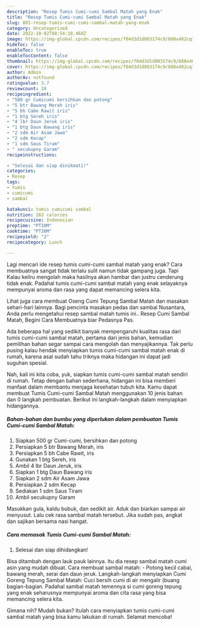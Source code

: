 ```yaml
---
description: "Resep Tumis Cumi-cumi Sambal Matah yang Enak"
title: "Resep Tumis Cumi-cumi Sambal Matah yang Enak"
slug: 801-resep-tumis-cumi-cumi-sambal-matah-yang-enak
category: Uncategorized
date: 2022-10-02T08:54:18.468Z
image: https://img-global.cpcdn.com/recipes/f04d3d1d003174c9/680x482cq70/tumis-cumi-cumi-sambal-matah-foto-resep-utama.jpg
hideToc: false
enableToc: true
enableTocContent: false
thumbnail: https://img-global.cpcdn.com/recipes/f04d3d1d003174c9/680x482cq70/tumis-cumi-cumi-sambal-matah-foto-resep-utama.jpg
cover: https://img-global.cpcdn.com/recipes/f04d3d1d003174c9/680x482cq70/tumis-cumi-cumi-sambal-matah-foto-resep-utama.jpg
author: Admin
authorAv: notfound
ratingvalue: 3.7
reviewcount: 10
recipeingredient:
- "500 gr Cumicumi bersihkan dan potong"
- "5 btr Bawang Merah iris"
- "5 bh Cabe Rawit iris"
- "1 btg Sereh iris"
- "4 lbr Daun Jeruk iris"
- "1 btg Daun Bawang iris"
- "2 sdm Air Asam Jawa"
- "2 sdm Kecap"
- "1 sdm Saus Tiram"
- " secukupny Garam"
recipeinstructions:

- "Selesai dan siap dinikmati!"
categories:
- Resep
tags:
- tumis
- cumicumi
- sambal

katakunci: tumis cumicumi sambal 
nutrition: 263 calories
recipecuisine: Indonesian
preptime: "PT10M"
cooktime: "PT30M"
recipeyield: "2"
recipecategory: Lunch

---
```



Lagi mencari ide resep tumis cumi-cumi sambal matah yang enak? Cara membuatnya sangat tidak terlalu sulit namun tidak gampang juga. Tapi Kalau keliru mengolah maka hasilnya akan hambar dan justru cenderung tidak enak. Padahal tumis cumi-cumi sambal matah yang enak selayaknya mempunyai aroma dan rasa yang dapat memancing selera kita.


Lihat juga cara membuat Oseng Cumi Tepung Sambal Matah dan masakan sehari-hari lainnya. Bagi pencinta masakan pedas dan sambal Nusantara, Anda perlu mengetahui resep sambal matah tumis ini.. Resep Cumi Sambal Matah, Begini Cara Membuatnya biar Pedasnya Pas.

Ada beberapa hal yang sedikit banyak mempengaruhi kualitas rasa dari tumis cumi-cumi sambal matah, pertama dari jenis bahan, kemudian pemilihan bahan segar sampai cara mengolah dan menyajikannya. Tak perlu pusing kalau hendak menyiapkan tumis cumi-cumi sambal matah enak di rumah, karena asal sudah tahu triknya maka hidangan ini dapat jadi suguhan spesial.


Nah, kali ini kita coba, yuk, siapkan tumis cumi-cumi sambal matah sendiri di rumah. Tetap dengan bahan sederhana, hidangan ini bisa memberi manfaat dalam membantu menjaga kesehatan tubuh kita. Kamu dapat membuat Tumis Cumi-cumi Sambal Matah menggunakan 10 jenis bahan dan 0 langkah pembuatan. Berikut ini langkah-langkah dalam menyiapkan hidangannya.

<!--inarticleads1-->

##### Bahan-bahan dan bumbu yang diperlukan dalam pembuatan Tumis Cumi-cumi Sambal Matah:

1. Siapkan 500 gr Cumi-cumi, bersihkan dan potong
1. Persiapkan 5 btr Bawang Merah, iris
1. Persiapkan 5 bh Cabe Rawit, iris
1. Gunakan 1 btg Sereh, iris
1. Ambil 4 lbr Daun Jeruk, iris
1. Siapkan 1 btg Daun Bawang iris
1. Siapkan 2 sdm Air Asam Jawa
1. Persiapkan 2 sdm Kecap
1. Sediakan 1 sdm Saus Tiram
1. Ambil  secukupny Garam


Masukkan gula, kaldu bubuk, dan sedikit air. Aduk dan biarkan sampai air menyusut. Lalu cek rasa sambal matah tersebut. Jika sudah pas, angkat dan sajikan bersama nasi hangat. 

<!--inarticleads2-->

##### Cara memasak Tumis Cumi-cumi Sambal Matah:


1. Selesai dan siap dihidangkan!

Bisa ditambah dengan lauk pauk lainnya. Itu dia resep sambal matah cumi asin yang mudah dibuat. Cara membuat sambal matah: - Potong kecil cabai, bawang merah, serai dan daun jeruk. Langkah-langkah menyiapkan Cumi Goreng Tepung Sambal Matah: Cuci bersih cumi di air mengalir (buang bagian-bagian. Padahal sambal matah temennya si cumi goreng tepung yang enak seharusnya mempunyai aroma dan cita rasa yang bisa memancing selera kita. 

Gimana nih? Mudah bukan? Itulah cara menyiapkan tumis cumi-cumi sambal matah yang bisa kamu lakukan di rumah. Selamat mencoba!

